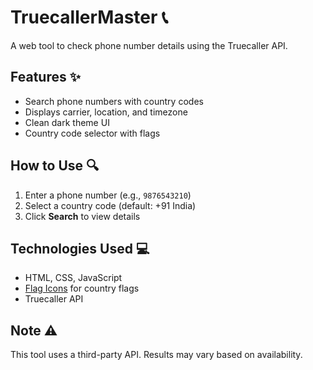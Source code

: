 # TruecallerMaster 📞

A web tool to check phone number details using the Truecaller API.  


## Features ✨
- Search phone numbers with country codes
- Displays carrier, location, and timezone
- Clean dark theme UI
- Country code selector with flags

## How to Use 🔍
1. Enter a phone number (e.g., `9876543210`)
2. Select a country code (default: +91 India)
3. Click **Search** to view details

## Technologies Used 💻
- HTML, CSS, JavaScript
- [Flag Icons](https://github.com/lipis/flag-icons) for country flags
- Truecaller API

## Note ⚠️
This tool uses a third-party API. Results may vary based on availability.
